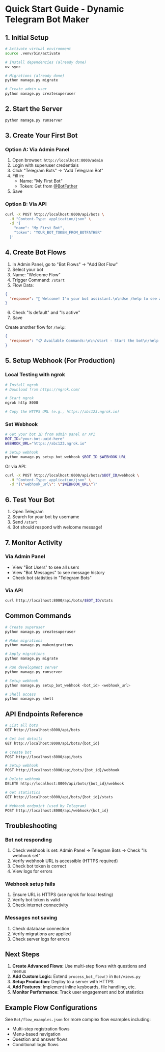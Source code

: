 # Quick Start Guide - Dynamic Telegram Bot Maker

## 1. Initial Setup

```bash
# Activate virtual environment
source .venv/bin/activate

# Install dependencies (already done)
uv sync

# Migrations (already done)
python manage.py migrate

# Create admin user
python manage.py createsuperuser
```

## 2. Start the Server

```bash
python manage.py runserver
```

## 3. Create Your First Bot

### Option A: Via Admin Panel

1. Open browser: `http://localhost:8000/admin`
2. Login with superuser credentials
3. Click "Telegram Bots" → "Add Telegram Bot"
4. Fill in:
   - Name: "My First Bot"
   - Token: Get from [@BotFather](https://t.me/botfather)
5. Save

### Option B: Via API

```bash
curl -X POST http://localhost:8000/api/bots \
  -H "Content-Type: application/json" \
  -d '{
    "name": "My First Bot",
    "token": "YOUR_BOT_TOKEN_FROM_BOTFATHER"
  }'
```

## 4. Create Bot Flows

1. In Admin Panel, go to "Bot Flows" → "Add Bot Flow"
2. Select your bot
3. Name: "Welcome Flow"
4. Trigger Command: `/start`
5. Flow Data:
```json
{
  "response": "👋 Welcome! I'm your bot assistant.\n\nUse /help to see available commands."
}
```
6. Check "Is default" and "Is active"
7. Save

Create another flow for `/help`:
```json
{
  "response": "📋 Available Commands:\n\n/start - Start the bot\n/help - Show this help\n/info - Bot information"
}
```

## 5. Setup Webhook (For Production)

### Local Testing with ngrok

```bash
# Install ngrok
# Download from https://ngrok.com/

# Start ngrok
ngrok http 8000

# Copy the HTTPS URL (e.g., https://abc123.ngrok.io)
```

### Set Webhook

```bash
# Get your bot ID from admin panel or API
BOT_ID="your-bot-uuid-here"
WEBHOOK_URL="https://abc123.ngrok.io"

# Setup webhook
python manage.py setup_bot_webhook $BOT_ID $WEBHOOK_URL
```

Or via API:
```bash
curl -X POST http://localhost:8000/api/bots/$BOT_ID/webhook \
  -H "Content-Type: application/json" \
  -d "{\"webhook_url\": \"$WEBHOOK_URL\"}"
```

## 6. Test Your Bot

1. Open Telegram
2. Search for your bot by username
3. Send `/start`
4. Bot should respond with welcome message!

## 7. Monitor Activity

### Via Admin Panel
- View "Bot Users" to see all users
- View "Bot Messages" to see message history
- Check bot statistics in "Telegram Bots"

### Via API
```bash
curl http://localhost:8000/api/bots/$BOT_ID/stats
```

## Common Commands

```bash
# Create superuser
python manage.py createsuperuser

# Make migrations
python manage.py makemigrations

# Apply migrations
python manage.py migrate

# Run development server
python manage.py runserver

# Setup webhook
python manage.py setup_bot_webhook <bot_id> <webhook_url>

# Shell access
python manage.py shell
```

## API Endpoints Reference

```bash
# List all bots
GET http://localhost:8000/api/bots

# Get bot details
GET http://localhost:8000/api/bots/{bot_id}

# Create bot
POST http://localhost:8000/api/bots

# Setup webhook
POST http://localhost:8000/api/bots/{bot_id}/webhook

# Delete webhook
DELETE http://localhost:8000/api/bots/{bot_id}/webhook

# Get statistics
GET http://localhost:8000/api/bots/{bot_id}/stats

# Webhook endpoint (used by Telegram)
POST http://localhost:8000/api/webhook/{bot_id}
```

## Troubleshooting

### Bot not responding
1. Check webhook is set: Admin Panel → Telegram Bots → Check "Is webhook set"
2. Verify webhook URL is accessible (HTTPS required)
3. Check bot token is correct
4. View logs for errors

### Webhook setup fails
1. Ensure URL is HTTPS (use ngrok for local testing)
2. Verify bot token is valid
3. Check internet connectivity

### Messages not saving
1. Check database connection
2. Verify migrations are applied
3. Check server logs for errors

## Next Steps

1. **Create Advanced Flows**: Use multi-step flows with questions and menus
2. **Add Custom Logic**: Extend `process_bot_flow()` in `Bot/views.py`
3. **Setup Production**: Deploy to a server with HTTPS
4. **Add Features**: Implement inline keyboards, file handling, etc.
5. **Monitor Performance**: Track user engagement and bot statistics

## Example Flow Configurations

See `Bot/flow_examples.json` for more complex flow examples including:
- Multi-step registration flows
- Menu-based navigation
- Question and answer flows
- Conditional logic flows
